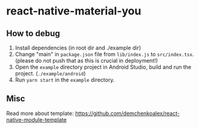 # react-native-material-you

## How to debug

1. Install dependencies (in root dir and ./example dir)
2. Change "main" in `package.json` file from `lib/index.js` to `src/index.tsx`. (please do not push that as this is crucial in deployment!)
3. Open the `example` directory project in Android Studio, build and run the project. (`./example/android`)
4. Run `yarn start` in the `example` directory.

## Misc

Read more about template: https://github.com/demchenkoalex/react-native-module-template